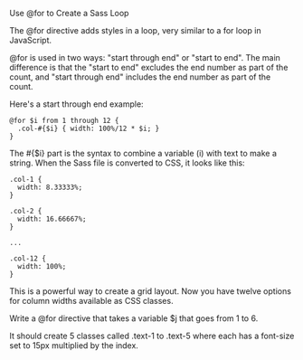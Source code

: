 Use @for to Create a Sass Loop


The @for directive adds styles in a loop, very similar to a for loop in JavaScript.

@for is used in two ways: "start through end" or "start to end". The main difference is that the "start to end" excludes the end number as part of the count, and "start through end" includes the end number as part of the count.

Here's a start through end example:

    @for $i from 1 through 12 {
      .col-#{$i} { width: 100%/12 * $i; }
    }
The #{$i} part is the syntax to combine a variable (i) with text to make a string. When the Sass file is converted to CSS, it looks like this:

    .col-1 {
      width: 8.33333%;
    }
    
    .col-2 {
      width: 16.66667%;
    }
    
    ...
    
    .col-12 {
      width: 100%;
    }
This is a powerful way to create a grid layout. Now you have twelve options for column widths available as CSS classes.

Write a @for directive that takes a variable $j that goes from 1 to 6.

It should create 5 classes called .text-1 to .text-5 where each has a font-size set to 15px multiplied by the index.
